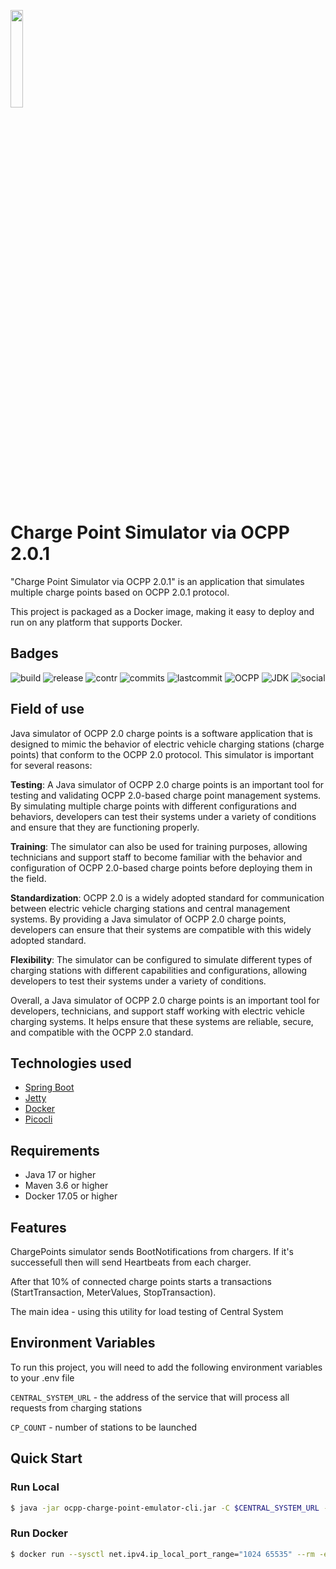 <a href="https://www.extrawest.com/"><img src="https://drive.google.com/uc?export=view&id=1kXfNj5WfW2oSMzQR82xYBI6Bw_W8-LpK" width="20%"></a>
# Charge Point Simulator via OCPP 2.0.1

"Charge Point Simulator via OCPP 2.0.1" is an application that simulates multiple charge points based on OCPP 2.0.1 protocol.

This project is packaged as a Docker image, making it easy to deploy and run on any platform that supports Docker.

## Badges

![build](https://img.shields.io/github/actions/workflow/status/extrawest/Charge-Point-Simulator-via-OCPP-2.0.1/docker-image.yml?style=for-the-badge)
![release](https://img.shields.io/github/v/release/extrawest/Charge-Point-Simulator-via-OCPP-2.0.1?style=for-the-badge)
![contr](https://img.shields.io/github/contributors/extrawest/Charge-Point-Simulator-via-OCPP-2.0.1?style=for-the-badge)
![commits](https://img.shields.io/github/commit-activity/m/extrawest/Charge-Point-Simulator-via-OCPP-2.0.1?style=for-the-badge)
![lastcommit](https://img.shields.io/github/last-commit/extrawest/Charge-Point-Simulator-via-OCPP-2.0.1?style=for-the-badge)
![OCPP](https://img.shields.io/badge/OCPP-2.0.1-yellowgreen?style=for-the-badge)
![JDK](https://img.shields.io/badge/JDK-17-yellow?style=for-the-badge)
![social](https://img.shields.io/github/forks/extrawest/Charge-Point-Simulator-via-OCPP-2.0.1?style=for-the-badge)

## Field of use

Java simulator of OCPP 2.0 charge points is a software application that is designed to mimic the behavior of electric vehicle charging stations (charge points) that conform to the OCPP 2.0 protocol. This simulator is important for several reasons:

**Testing**: A Java simulator of OCPP 2.0 charge points is an important tool for testing and validating OCPP 2.0-based charge point management systems. By simulating multiple charge points with different configurations and behaviors, developers can test their systems under a variety of conditions and ensure that they are functioning properly.

**Training**: The simulator can also be used for training purposes, allowing technicians and support staff to become familiar with the behavior and configuration of OCPP 2.0-based charge points before deploying them in the field.

**Standardization**: OCPP 2.0 is a widely adopted standard for communication between electric vehicle charging stations and central management systems. By providing a Java simulator of OCPP 2.0 charge points, developers can ensure that their systems are compatible with this widely adopted standard.

**Flexibility**: The simulator can be configured to simulate different types of charging stations with different capabilities and configurations, allowing developers to test their systems under a variety of conditions.

Overall, a Java simulator of OCPP 2.0 charge points is an important tool for developers, technicians, and support staff working with electric vehicle charging systems. It helps ensure that these systems are reliable, secure, and compatible with the OCPP 2.0 standard.


## Technologies used
- [Spring Boot](https://spring.io/projects/spring-boot)
- [Jetty](https://www.eclipse.org/jetty/)
- [Docker](https://docs.docker.com/)
- [Picocli](https://picocli.info/)


## Requirements
- Java 17 or higher
- Maven 3.6 or higher
- Docker 17.05 or higher
## Features

ChargePoints simulator sends BootNotifications from chargers.
If it's successefull then will send Heartbeats from each charger.

After that 10% of connected charge points starts a transactions (StartTransaction, MeterValues, StopTransaction).

The main idea - using this utility for load testing of Central System
## Environment Variables

To run this project, you will need to add the following environment variables to your .env file

`CENTRAL_SYSTEM_URL` - the address of the service that will process all requests from charging stations

`CP_COUNT` - number of stations to be launched



## Quick Start

### Run Local
```bash
$ java -jar ocpp-charge-point-emulator-cli.jar -C $CENTRAL_SYSTEM_URL -S $CP_COUNT
```


### Run Docker

```bash
$ docker run --sysctl net.ipv4.ip_local_port_range="1024 65535" --rm -e ATTACH_JFR=true -v D:\:/jfr -e SPRING_PROFILES_ACTIVE=dev ghcr.io/extrawest/charge-point-simulator-via-ocpp-2.0.1:master --csUrl $CENTRAL_SYSTEM_URL -S $CP_COUNT
```
